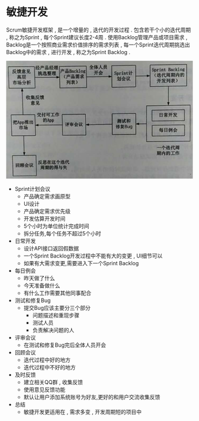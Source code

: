 # 敏捷开发

Scrum敏捷开发框架 , 是一个增量的 , 迭代的开发过程 . 包含若干个小的迭代周期 , 称之为Sprint , 每个Sprint建议长度2-4周 . 使用Backlog管理产品或项目需求 , Backlog是一个按照商业需求价值排序的需求列表 , 每一个Sprint迭代周期挑选出Backlog中的需求 , 进行开发 , 称之为Sprint Backlog .

![](/assets/scrum.png)

* Sprint计划会议
  * 产品确定需求画原型
  * UI设计
  * 产品确定需求优先级
  * 开发估算开发时间
  * 5个小时为单位统计完成时间
  * 拆分任务,每个任务不超过5个小时
* 日常开发
  * 设计API接口返回假数据
  * 一个Sprint Backlog开发过程中不能有大的变更 , UI细节可以
  * 如果有大需求变更,需要进入下一个Sprint Backlog
* 每日例会
  * 昨天做了什么
  * 今天准备做什么
  * 有什么工作需要其他同事配合
* 测试和修复Bug
  * 提交Bug应该主要分三个部分
    * 问题描述和重现步骤
    * 测试人员
    * 负责解决问题的人
* 评审会议
  * 在测试和修复Bug完后全体人员开会
* 回顾会议
  * 迭代过程中好的地方
  * 迭代过程中不好的地方
* 及时反馈
  * 建立相关QQ群 , 收集反馈
  * 使用意见反馈功能
  * 默认让用户添加系统账号为好友,更好的和用户交流收集反馈
* 总结
  * 敏捷开发更适用在 , 需求多变 , 开发周期短的项目中



